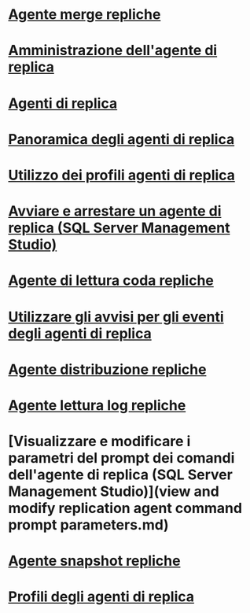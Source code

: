 # [Agente merge repliche](replication-merge-agent.md)
# [Amministrazione dell'agente di replica](replication-agent-administration.md)
# [Agenti di replica](replication-agents.md)
# [Panoramica degli agenti di replica](replication-agents-overview.md)
# [Utilizzo dei profili agenti di replica](work-with-replication-agent-profiles.md)
# [Avviare e arrestare un agente di replica (SQL Server Management Studio)](start-and-stop-a-replication-agent-sql-server-management-studio.md)
# [Agente di lettura coda repliche](replication-queue-reader-agent.md)
# [Utilizzare gli avvisi per gli eventi degli agenti di replica](use-alerts-for-replication-agent-events.md)
# [Agente distribuzione repliche](replication-distribution-agent.md)
# [Agente lettura log repliche](replication-log-reader-agent.md)
# [Visualizzare e modificare i parametri del prompt dei comandi dell'agente di replica (SQL Server Management Studio)](view and modify replication agent command prompt parameters.md)
# [Agente snapshot repliche](replication-snapshot-agent.md)
# [Profili degli agenti di replica](replication-agent-profiles.md)
